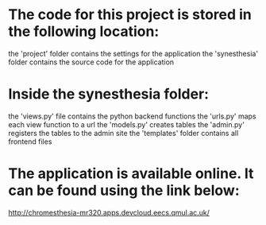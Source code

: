 The code for this project is stored in the following location:
==============================================================
the 'project' folder contains the settings for the application
the 'synesthesia' folder contains the source code for the application





Inside the synesthesia folder:
==============================
the 'views.py' file contains the python backend functions
the 'urls.py' maps each view function to a url
the 'models.py' creates tables
the 'admin.py' registers the tables to the admin site
the 'templates' folder contains all frontend files




The application is available online. It can be found using the link below:
==========================================================================
http://chromesthesia-mr320.apps.devcloud.eecs.qmul.ac.uk/
